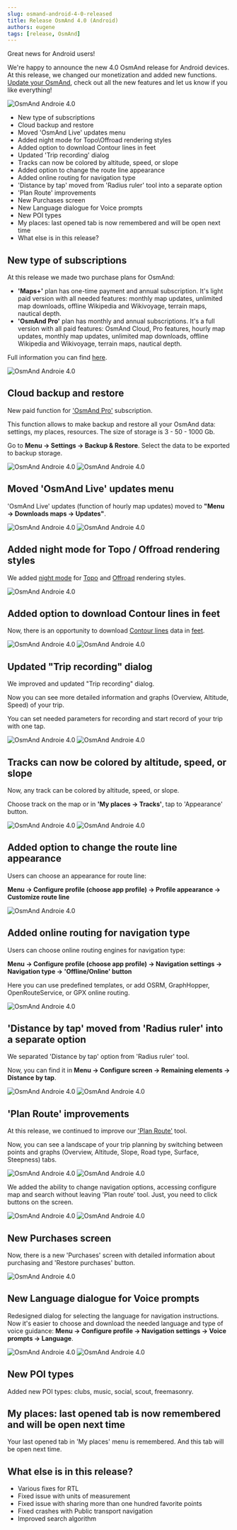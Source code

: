 ```yaml
---
slug: osmand-android-4-0-released
title: Release OsmAnd 4.0 (Android)
authors: eugene
tags: [release, OsmAnd]
---
```


Great news for Android users!

We're happy to announce the new 4.0 OsmAnd release for Android devices. At this release, we changed our monetization and added new functions. [Update your OsmAnd](https://play.google.com/store/apps/details?id=net.osmand), check out all the new features and let us know if you like everything!

![OsmAnd Androie 4.0](./banner.png)

<!--truncate-->

- New type of subscriptions
- Cloud backup and restore
- Moved 'OsmAnd Live' updates menu
- Added night mode for Topo\Offroad rendering styles
- Added option to download Contour lines in feet
- Updated 'Trip recording' dialog
- Tracks can now be colored by altitude, speed, or slope
- Added option to change the route line appearance
- Added online routing for navigation type
- 'Distance by tap' moved from 'Radius ruler' tool into a separate option
- 'Plan Route' improvements
- New Purchases screen
- New Language dialogue for Voice prompts
- New POI types
- My places: last opened tab is now remembered and will be open next time
- What else is in this release?

## New type of subscriptions

At this release we made two purchase plans for OsmAnd:
- **'Maps+'** plan has one-time payment and annual subscription. It's light paid version with all needed features: monthly map updates, unlimited map downloads, offline Wikipedia and Wikivoyage, terrain maps, nautical depth.
- **'OsmAnd Pro'** plan has monthly and annual subscriptions. It's a full version with all paid features: OsmAnd Cloud, Pro features, hourly map updates, monthly map updates, unlimited map downloads, offline Wikipedia and Wikivoyage, terrain maps, nautical depth.

<p>Full information you can find <a href="https://docs.osmand.net/en/main@latest/osmand/purchases">here</a>.<p>


![OsmAnd Androie 4.0](./purchases_plan.png)

## Cloud backup and restore

<p>New paid function for <a href="https://osmand.net/blog/osmand-android-4-0-released#monetization">'OsmAnd Pro'</a> subscription.</p>

This function allows to make backup and restore all your OsmAnd data: settings, my places, resources. The size of storage is 3 - 50 - 1000 Gb.

Go to **Menu → Settings → Backup & Restore**. Select the data to be exported to backup storage.

![OsmAnd Androie 4.0](./backup_1.png) ![OsmAnd Androie 4.0](./backup_2.png)


## Moved 'OsmAnd Live' updates menu

<p>'OsmAnd Live' updates (function of hourly map updates) moved to <b>"Menu → Downloads maps → Updates"</b>.</p>

![OsmAnd Androie 4.0](./live_1.png) ![OsmAnd Androie 4.0](./live_2.png)


## Added night mode for Topo / Offroad rendering styles

<p>We added <a href="https://docs.osmand.net/en/main@latest/osmand/map/vector-maps#map-mode">night mode</a> for <a href="https://docs.osmand.net/en/main@latest/osmand/map/vector-maps#topo">Topo</a> and <a href="https://docs.osmand.net/en/main@latest/osmand/map/vector-maps#offroad">Offroad</a> rendering styles.</p>

![OsmAnd Androie 4.0](./topo.png)


## Added option to download Contour lines in feet

<p>Now, there is an opportunity to download <a href="https://docs.osmand.net/en/main@latest/osmand/plugins/contour-lines#downloading-files">Contour lines</a> data in <a href="https://en.wikipedia.org/wiki/United_States_customary_units">feet</a>.</p>


![OsmAnd Androie 4.0](./feet_cl_1.png) ![OsmAnd Androie 4.0](./feet_cl_2.png)


## Updated "Trip recording" dialog

We improved and updated "Trip recording" dialog.

Now you can see more detailed information and graphs (Overview, Altitude, Speed) of your trip.

You can set needed parameters for recording and start record of your trip with one tap.

![OsmAnd Androie 4.0](./record_1.png) ![OsmAnd Androie 4.0](./record_2.png)


## Tracks can now be colored by altitude, speed, or slope

<p>Now, any track can be colored by altitude, speed, or slope.</p>
<p>Choose track on the map or in <b>'My places → Tracks'</b>, tap to 'Appearance' button.</p>

![OsmAnd Androie 4.0](./speed.png) ![OsmAnd Androie 4.0](./altitude.png)


## Added option to change the route line appearance

<p>Users can choose an appearance for route line:</p>

<p><b>Menu → Configure profile (choose app profile) → Profile appearance → Customize route line</b></p>

![OsmAnd Androie 4.0](./route_line.png)

## Added online routing for navigation type

<p>Users can choose online routing engines for navigation type:</p>
<p><b>Menu → Configure profile (choose app profile) → Navigation settings → Navigation type → 'Offline/Online' button</b>
</p>
<p>Here you can use predefined templates, or add OSRM, GraphHopper, OpenRouteService, or GPX online routing.</p>

![OsmAnd Androie 4.0](./online_routing.png)


## 'Distance by tap' moved from 'Radius ruler' into a separate option

<p>We separated 'Distance by tap' option from 'Radius ruler' tool.</p>
<p>Now, you can find it in <b>Menu → Configure screen → Remaining elements → Distance by tap</b>.</p>

![OsmAnd Androie 4.0](./distance_by_tap_1.png) ![OsmAnd Androie 4.0](./distance_by_tap_2.png)


## 'Plan Route' improvements

<p>At this release, we continued to improve our <a href="https://osmand.net/features/plan-route#pr-android">'Plan Route'</a> tool.</p>
<p>Now, you can see a landscape of your trip planning by switching between points and graphs (Overview, Altitude, Slope, Road type, Surface, Steepness) tabs.</p>

![OsmAnd Androie 4.0](./plan_route_1.png) ![OsmAnd Androie 4.0](./plan_route_2.png)


<p>We added the ability to change navigation options, accessing configure map and search without leaving 'Plan route' tool. Just, you need to click buttons on the screen.</p>

![OsmAnd Androie 4.0](./plan_route_3.png) ![OsmAnd Androie 4.0](./plan_route_4.png)


## New Purchases screen

<p>Now, there is a new 'Purchases' screen with detailed information about purchasing and 'Restore purchases' button.</p>

![OsmAnd Androie 4.0](./purchases_menu.png) 


## New Language dialogue for Voice prompts

<p>Redesigned dialog for selecting the language for navigation instructions. Now it's easier to choose and download the needed language and type of voice guidance:
<b>Menu → Configure profile → Navigation settings → Voice prompts → Language</b>.</p>

![OsmAnd Androie 4.0](./voice_prompts_1.png) ![OsmAnd Androie 4.0](./voice_prompts_2.png) 


## New POI types

<p>Added new POI types: clubs, music, social, scout, freemasonry.</p>


## My places: last opened tab is now remembered and will be open next time

<p>Your last opened tab in 'My places' menu is remembered. And this tab will be open next time.</p>


## What else is in this release?

- Various fixes for RTL
- Fixed issue with units of measurement
- Fixed issue with sharing more than one hundred favorite points
- Fixed crashes with Public transport navigation
- Improved search algorithm